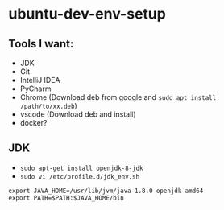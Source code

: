# ubuntu-dev-env-setup


## Tools I want:
* JDK
* Git
* IntelliJ IDEA
* PyCharm
* Chrome (Download deb from google and `sudo apt install /path/to/xx.deb`)
* vscode (Download deb and install)
* docker?

## JDK
* `sudo apt-get install openjdk-8-jdk`
* `sudo vi /etc/profile.d/jdk_env.sh`
```shell
export JAVA_HOME=/usr/lib/jvm/java-1.8.0-openjdk-amd64
export PATH=$PATH:$JAVA_HOME/bin
```
